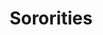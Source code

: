 ---
title: Sororities
crosslinks:
- GreekLife
- CSULB
- Frat
- greeklife
- alphagam
- legaladvice
- wedding
- phimu
---